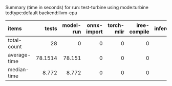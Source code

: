 Summary (time in seconds) for run: test-turbine using mode:turbine todtype:default backend:llvm-cpu

| items        |   tests |   model-run |   onnx-import |   torch-mlir |   iree-compile |   inference |
|:-------------|--------:|------------:|--------------:|-------------:|---------------:|------------:|
| total-count  | 28      |       0     |             0 |            0 |              0 |           0 |
| average-time | 78.1514 |      78.151 |             0 |            0 |              0 |           0 |
| median-time  |  8.772  |       8.772 |             0 |            0 |              0 |           0 |
